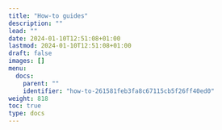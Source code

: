 ```yaml
---
title: "How-to guides"
description: ""
lead: ""
date: 2024-01-10T12:51:08+01:00
lastmod: 2024-01-10T12:51:08+01:00
draft: false
images: []
menu:
  docs:
    parent: ""
    identifier: "how-to-261581feb3fa8c67115cb5f26ff40ed0"
weight: 818
toc: true
type: docs
---
```

